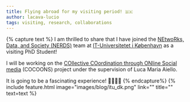 ```yaml
---
title: Flying abroad for my visiting period! 🇩🇰
author: lacava-lucio
tags: visiting, research, collaborations
---
```


{% capture text %}
I am thrilled to share that I have joined the [NEtwoRks, Data, and Society (NERDS)](https://nerds.itu.dk/) team at [IT-Universitetet i København](https://itu.dk/) as a visiting PhD Student! 

I will be working on the [COllective COordination through ONline Social media](https://www.cocoons.online/index.html) (COCOONS) project under the supervision of Luca Maria Aiello. 

It is going to be a fascinating experience! 👨🏻‍💻🚀
{% endcapture%}
{% include feature.html image="images/blog/itu_dk.png" link="" title="" text=text %}
